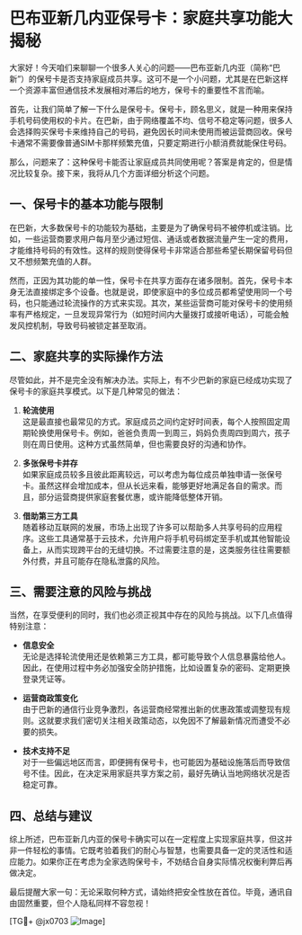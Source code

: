 # 巴布亚新几内亚保号卡：家庭共享功能大揭秘

大家好！今天咱们来聊聊一个很多人关心的问题——巴布亚新几内亚（简称“巴新”）的保号卡是否支持家庭成员共享。这可不是一个小问题，尤其是在巴新这样一个资源丰富但通信技术发展相对滞后的地方，保号卡的重要性不言而喻。

首先，让我们简单了解一下什么是保号卡。保号卡，顾名思义，就是一种用来保持手机号码使用权的卡片。在巴新，由于网络覆盖不均、信号不稳定等问题，很多人会选择购买保号卡来维持自己的号码，避免因长时间未使用而被运营商回收。保号卡通常不需要像普通SIM卡那样频繁充值，只要定期进行小额消费就能保住号码。

那么，问题来了：这种保号卡能否让家庭成员共同使用呢？答案是肯定的，但是情况比较复杂。接下来，我将从几个方面详细分析这个问题。

## 一、保号卡的基本功能与限制

在巴新，大多数保号卡的功能较为基础，主要是为了确保号码不被停机或注销。比如，一些运营商要求用户每月至少通过短信、通话或者数据流量产生一定的费用，才能维持号码的有效性。这样的规则使得保号卡非常适合那些希望长期保留号码但又不想频繁充值的人群。

然而，正因为其功能的单一性，保号卡在共享方面存在诸多限制。首先，保号卡本身无法直接绑定多个设备。也就是说，即使家庭中的多位成员都希望使用同一个号码，也只能通过轮流操作的方式来实现。其次，某些运营商可能对保号卡的使用频率有严格规定，一旦发现异常行为（如短时间内大量拨打或接听电话），可能会触发风控机制，导致号码被锁定甚至取消。

## 二、家庭共享的实际操作方法

尽管如此，并不是完全没有解决办法。实际上，有不少巴新的家庭已经成功实现了保号卡的家庭共享模式。以下是几种常见的做法：

1. **轮流使用**  
   这是最直接也最常见的方式。家庭成员之间约定好时间表，每个人按照固定周期轮换使用保号卡。例如，爸爸负责周一到周三，妈妈负责周四到周六，孩子则在周日使用。这种方式虽然简单，但也需要良好的沟通和协作。

2. **多张保号卡并存**  
   如果家庭成员较多且彼此距离较远，可以考虑为每位成员单独申请一张保号卡。虽然这样会增加成本，但从长远来看，能够更好地满足各自的需求。而且，部分运营商提供家庭套餐优惠，或许能降低整体开销。

3. **借助第三方工具**  
   随着移动互联网的发展，市场上出现了许多可以帮助多人共享号码的应用程序。这些工具通常基于云技术，允许用户将手机号码绑定至手机或其他智能设备上，从而实现跨平台的无缝切换。不过需要注意的是，这类服务往往需要额外付费，并且可能存在隐私泄露的风险。

## 三、需要注意的风险与挑战

当然，在享受便利的同时，我们也必须正视其中存在的风险与挑战。以下几点值得特别注意：

- **信息安全**  
  无论是选择轮流使用还是依赖第三方工具，都可能导致个人信息暴露给他人。因此，在使用过程中务必加强安全防护措施，比如设置复杂的密码、定期更换登录凭证等。

- **运营商政策变化**  
  由于巴新的通信行业竞争激烈，各运营商经常推出新的优惠政策或调整现有规则。这就要求我们密切关注相关政策动态，以免因不了解最新情况而遭受不必要的损失。

- **技术支持不足**  
  对于一些偏远地区而言，即便拥有保号卡，也可能因为基础设施落后而导致信号不佳。因此，在决定采用家庭共享方案之前，最好先确认当地网络状况是否稳定可靠。

## 四、总结与建议

综上所述，巴布亚新几内亚的保号卡确实可以在一定程度上实现家庭共享，但这并非一件轻松的事情。它既考验着我们的耐心与智慧，也需要具备一定的灵活性和适应能力。如果你正在考虑为全家选购保号卡，不妨结合自身实际情况权衡利弊后再做决定。

最后提醒大家一句：无论采取何种方式，请始终把安全性放在首位。毕竟，通讯自由固然重要，但个人隐私同样不容忽视！

[TG💪+ @jx0703 ![Image](https://github.com/user-attachments/assets/dbca1d08-cadb-493c-b0ec-ad6f7a83f270)]